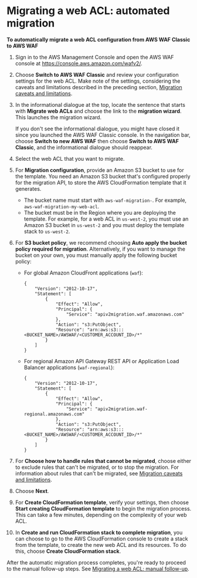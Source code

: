 # Migrating a web ACL: automated migration<a name="waf-migrating-procedure-automatic"></a>

**To automatically migrate a web ACL configuration from AWS WAF Classic to AWS WAF**

1. Sign in to the AWS Management Console and open the AWS WAF console at [https://console\.aws\.amazon\.com/wafv2/](https://console.aws.amazon.com/wafv2/)\. 

1. Choose **Switch to AWS WAF Classic** and review your configuration settings for the web ACL\. Make note of the settings, considering the caveats and limitations described in the preceding section, [Migration caveats and limitations](waf-migrating-caveats.md)\.

1. In the informational dialogue at the top, locate the sentence that starts with **Migrate web ACLs** and choose the link to the **migration wizard**\. This launches the migration wizard\.

   If you don't see the informational dialogue, you might have closed it since you launched the AWS WAF Classic console\. In the navigation bar, choose **Switch to new AWS WAF** then choose **Switch to AWS WAF Classic**, and the informational dialogue should reappear\.

1. Select the web ACL that you want to migrate\. 

1. For **Migration configuration**, provide an Amazon S3 bucket to use for the template\. You need an Amazon S3 bucket that's configured properly for the migration API, to store the AWS CloudFormation template that it generates\. 
   + The bucket name must start with `aws-waf-migration-`\. For example, `aws-waf-migration-my-web-acl`\.
   + The bucket must be in the Region where you are deploying the template\. For example, for a web ACL in `us-west-2`, you must use an Amazon S3 bucket in `us-west-2` and you must deploy the template stack to `us-west-2`\. 

1. For **S3 bucket policy**, we recommend choosing **Auto apply the bucket policy required for migration**\. Alternatively, if you want to manage the bucket on your own, you must manually apply the following bucket policy: 
   + For global Amazon CloudFront applications \(`waf`\):

     ```
     {
         "Version": "2012-10-17",
         "Statement": [
             {
                 "Effect": "Allow",
                 "Principal": {
                     "Service": "apiv2migration.waf.amazonaws.com"
                 },
                 "Action": "s3:PutObject",
                 "Resource": "arn:aws:s3:::<BUCKET_NAME>/AWSWAF/<CUSTOMER_ACCOUNT_ID>/*"
             }
         ]
     }
     ```
   + For regional Amazon API Gateway REST API or Application Load Balancer applications \(`waf-regional`\):

     ```
     {
         "Version": "2012-10-17",
         "Statement": [
             {
                 "Effect": "Allow",
                 "Principal": {
                     "Service": "apiv2migration.waf-regional.amazonaws.com"
                 },
                 "Action": "s3:PutObject",
                 "Resource": "arn:aws:s3:::<BUCKET_NAME>/AWSWAF/<CUSTOMER_ACCOUNT_ID>/*"
             }
         ]
     }
     ```

1. For **Choose how to handle rules that cannot be migrated**, choose either to exclude rules that can't be migrated, or to stop the migration\. For information about rules that can't be migrated, see [Migration caveats and limitations](waf-migrating-caveats.md)\. 

1. Choose **Next**\. 

1. For **Create CloudFormation template**, verify your settings, then choose **Start creating CloudFormation template** to begin the migration process\. This can take a few minutes, depending on the complexity of your web ACL\.

1. In **Create and run CloudFormation stack to complete migration**, you can choose to go to the AWS CloudFormation console to create a stack from the template, to create the new web ACL and its resources\. To do this, choose **Create CloudFormation stack**\. 

After the automatic migration process completes, you're ready to proceed to the manual follow\-up steps\. See [Migrating a web ACL: manual follow\-up](waf-migrating-procedure-manual-finish.md)\.